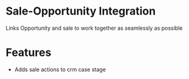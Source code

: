 Sale-Opportunity Integration
==================

Links Opportunity and sale to work together as seamlessly as possible


Features
========
* Adds sale actions to crm case stage